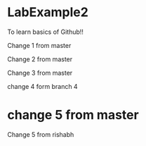 # LabExample2
To learn basics of Github!!

Change 1 from master

Change 2 from master

Change 3 from master

change 4 form branch 4


change 5 from master
=======
Change 5 from rishabh

